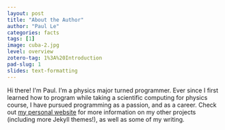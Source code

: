 ```yaml
---
layout: post
title: "About the Author"
author: "Paul Le"
categories: facts
tags: [1]
image: cuba-2.jpg
level: overview
zotero-tag: 1%3A%20Introduction
pad-slug: 1
slides: text-formatting
---
```


Hi there! I'm Paul. I’m a physics major turned programmer. Ever since I first learned how to program while taking a scientific computing for physics course, I have pursued programming as a passion, and as a career. Check out [my personal website](https://www.lenpaul.com/) for more information on my other projects (including more Jekyll themes!), as well as some of my writing.


